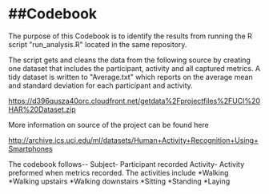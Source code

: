 ##Codebook
==========================

The purpose of this Codebook is to identify the results from running the R script "run_analysis.R" located in the same repository.

The script gets and cleans the data from the following source by creating one dataset that includes the participant, activity and all captured metrics. A tidy dataset is written to "Average.txt" which reports on the average mean and standard deviation for each participant and activity.

https://d396qusza40orc.cloudfront.net/getdata%2Fprojectfiles%2FUCI%20HAR%20Dataset.zip 

More information on source of the project can be found here

http://archive.ics.uci.edu/ml/datasets/Human+Activity+Recognition+Using+Smartphones 

The codebook follows--
Subject- Participant recorded
Activity- Activity preformed when metrics recorded. The activities include
*Walking
*Walking upstairs
*Walking downstairs
*Sitting
*Standing
*Laying
